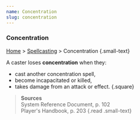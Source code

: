 ```yaml
---
name: Concentration
slug: concentration
---
```

### Concentration
[Home](dm-operations-center) > [Spellcasting](spellcasting) > Concentration {.small-text}

A caster loses **concentration** when they:
- cast another concentration spell,
- become incapacitated or killed,
- takes damage from an attack or effect.
{.square}

> **Sources** <br/>
> System Reference Document, p. 102<br/>
> Player's Handbook, p. 203
{.read .small-text}
